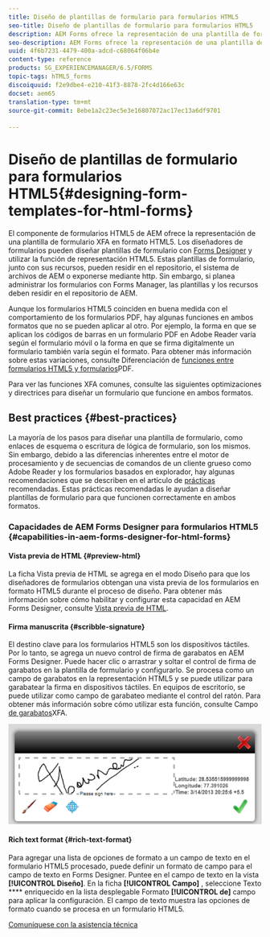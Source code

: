```yaml
---
title: Diseño de plantillas de formulario para formularios HTML5
seo-title: Diseño de plantillas de formulario para formularios HTML5
description: AEM Forms ofrece la representación de una plantilla de formulario XFA en formato HTML5. Los diseñadores de formularios pueden diseñar plantillas de formulario con Designer y utilizar la capacidad de representación HTML5.
seo-description: AEM Forms ofrece la representación de una plantilla de formulario XFA en formato HTML5. Los diseñadores de formularios pueden diseñar plantillas de formulario con Designer y utilizar la capacidad de representación HTML5.
uuid: 4f6b7231-4479-400a-adcd-c68064f06b4e
content-type: reference
products: SG_EXPERIENCEMANAGER/6.5/FORMS
topic-tags: hTML5_forms
discoiquuid: f2e9dbe4-e210-41f3-8878-2fc4d166e63c
docset: aem65
translation-type: tm+mt
source-git-commit: 8ebe1a2c23ec5e3e16807072ac17ec13a6df9701

---
```



# Diseño de plantillas de formulario para formularios HTML5{#designing-form-templates-for-html-forms}

El componente de formularios HTML5 de AEM ofrece la representación de una plantilla de formulario XFA en formato HTML5. Los diseñadores de formularios pueden diseñar plantillas de formulario con [Forms Designer](https://www.adobe.com/go/learn_aemforms_designer_63) y utilizar la función de representación HTML5. Estas plantillas de formulario, junto con sus recursos, pueden residir en el repositorio, el sistema de archivos de AEM o exponerse mediante http. Sin embargo, si planea administrar los formularios con Forms Manager, las plantillas y los recursos deben residir en el repositorio de AEM.

Aunque los formularios HTML5 coinciden en buena medida con el comportamiento de los formularios PDF, hay algunas funciones en ambos formatos que no se pueden aplicar al otro. Por ejemplo, la forma en que se aplican los códigos de barras en un formulario PDF en Adobe Reader varía según el formulario móvil o la forma en que se firma digitalmente un formulario también varía según el formato. Para obtener más información sobre estas variaciones, consulte Diferenciación de [funciones entre formularios HTML5 y formularios](../../forms/using/feature-differentiation-html5-forms-pdf-forms.md)PDF.

Para ver las funciones XFA comunes, consulte las siguientes optimizaciones y directrices para diseñar un formulario que funcione en ambos formatos.

## Best practices {#best-practices}

La mayoría de los pasos para diseñar una plantilla de formulario, como enlaces de esquema o escritura de lógica de formulario, son los mismos. Sin embargo, debido a las diferencias inherentes entre el motor de procesamiento y de secuencias de comandos de un cliente grueso como Adobe Reader y los formularios basados en explorador, hay algunas recomendaciones que se describen en el artículo de [prácticas](/help/forms/using/design-accessible-html5-forms.md) recomendadas. Estas prácticas recomendadas le ayudan a diseñar plantillas de formulario para que funcionen correctamente en ambos formatos.

### Capacidades de AEM Forms Designer para formularios HTML5 {#capabilities-in-aem-forms-designer-for-html-forms}

#### Vista previa de HTML {#preview-html}

La ficha Vista previa de HTML se agrega en el modo Diseño para que los diseñadores de formularios obtengan una vista previa de los formularios en formato HTML5 durante el proceso de diseño. Para obtener más información sobre cómo habilitar y configurar esta capacidad en AEM Forms Designer, consulte [Vista previa de HTML](../../forms/using/preview-xdp-forms-html.md).

#### Firma manuscrita {#scribble-signature}

El destino clave para los formularios HTML5 son los dispositivos táctiles. Por lo tanto, se agrega un nuevo control de firma de garabatos en AEM Forms Designer. Puede hacer clic o arrastrar y soltar el control de firma de garabatos en la plantilla de formulario y configurarlo. Se procesa como un campo de garabatos en la representación HTML5 y se puede utilizar para garabatear la firma en dispositivos táctiles. En equipos de escritorio, se puede utilizar como campo de garabateo mediante el control del ratón. Para obtener más información sobre cómo utilizar esta función, consulte Campo [de garabatos](../../forms/using/scribble-signature.md)XFA.

![4](assets/4.png)

#### Rich text format {#rich-text-format}

Para agregar una lista de opciones de formato a un campo de texto en el formulario HTML5 procesado, puede definir un formato de campo para el campo de texto en Forms Designer. Puntee en el campo de texto en la vista **[!UICONTROL Diseño]**. En la ficha **[!UICONTROL Campo]** , seleccione Texto **** enriquecido en la lista desplegable Formato **[!UICONTROL de]** campo para aplicar la configuración. El campo de texto muestra las opciones de formato cuando se procesa en un formulario HTML5.

[Comuníquese con la asistencia técnica](https://www.adobe.com/account/sign-in.supportportal.html)
